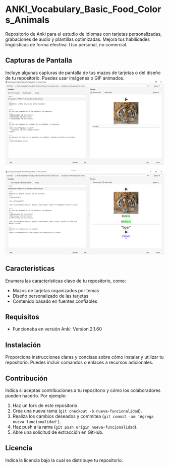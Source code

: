# ANKI_Vocabulary_Basic_Food_Colors_Animals
Repositorio de Anki para el estudio de idiomas con tarjetas personalizadas, grabaciones de audio y plantillas optimizadas. Mejora tus habilidades lingüísticas de forma efectiva. Uso personal, no comercial.

## Capturas de Pantalla

Incluye algunas capturas de pantalla de tus mazos de tarjetas o del diseño de tu repositorio. Puedes usar imágenes o GIF animados.
![FrontTemplate](FrontTemplate.png)

![BackTemplate.png](BackTemplate.png)


## Características

Enumera las características clave de tu repositorio, como:

- Mazos de tarjetas organizados por temas
- Diseño personalizado de las tarjetas
- Contenido basado en fuentes confiables

## Requisitos
- Funcionaba en versión Anki: Version ⁨2.1.60

## Instalación

Proporciona instrucciones claras y concisas sobre cómo instalar y utilizar tu repositorio. Puedes incluir comandos o enlaces a recursos adicionales.

## Contribución

Indica si aceptas contribuciones a tu repositorio y cómo los colaboradores pueden hacerlo. Por ejemplo:

1. Haz un fork de este repositorio.
2. Crea una nueva rama (`git checkout -b nueva-funcionalidad`).
3. Realiza los cambios deseados y commitea (`git commit -am 'Agrega nueva funcionalidad'`).
4. Haz push a la rama (`git push origin nueva-funcionalidad`).
5. Abre una solicitud de extracción en GitHub.

## Licencia

Indica la licencia bajo la cual se distribuye tu repositorio.
